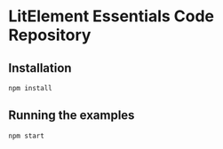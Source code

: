 # LitElement Essentials Code Repository

## Installation
```
npm install
```

## Running the examples
```
npm start
```
